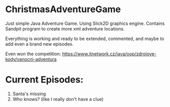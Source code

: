 # ChristmasAdventureGame
Just simple Java Adventure Game.
Using Slick2D graphics engine.
Contains Sandpit program to create more xml adventure locations. 

Everything is working and ready to be extended, commented, and maybe to add even a brand new episodes.

Even won the competition: https://www.itnetwork.cz/java/oop/zdrojove-kody/vanocni-adventura

# Current Episodes:

1. Santa's missing
2. Who knows? (like I really don't have a clue)
